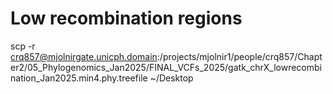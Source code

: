 # Low recombination regions 




scp -r crq857@mjolnirgate.unicph.domain:/projects/mjolnir1/people/crq857/Chapter2/05_Phylogenomics_Jan2025/FINAL_VCFs_2025/gatk_chrX_lowrecombination_Jan2025.min4.phy.treefile ~/Desktop




